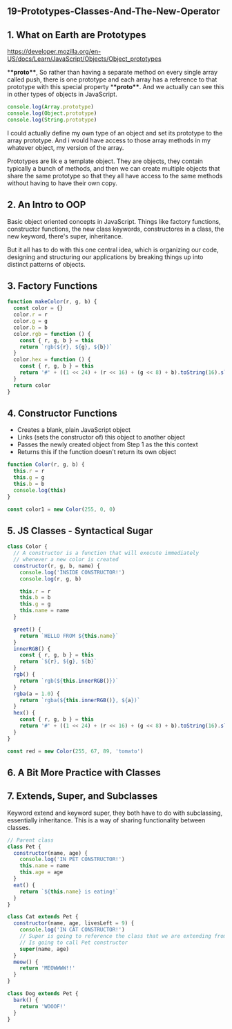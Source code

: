 ## 19-Prototypes-Classes-And-The-New-Operator

## 1. What on Earth are Prototypes

https://developer.mozilla.org/en-US/docs/Learn/JavaScript/Objects/Object_prototypes

\***\*proto\*\***, So rather than having a separate method on every single array called push, there is one prototype and each array has a reference to that prototype with this special property \***\*proto\*\***. And we actually can see this in other types of objects in JavaScript.

```javascript
console.log(Array.prototype)
console.log(Object.prototype)
console.log(String.prototype)
```

I could actually define my own type of an object and set its prototype to the array prototype. And i would have access to those array methods in my whatever object, my version of the array.

Prototypes are lik e a template object. They are objects, they contain typically a bunch of methods, and then we can create multiple objects that share the same prototype so that they all have access to the same methods without having to have their own copy.

## 2. An Intro to OOP

Basic object oriented concepts in JavaScript. Things like factory functions, constructor functions, the new class keywords, constructores in a class, the new keyword, there's super, inheritance.

But it all has to do with this one central idea, which is organizing our code, designing and structuring our applications by breaking things up into distinct patterns of objects.

## 3. Factory Functions

```javascript
function makeColor(r, g, b) {
  const color = {}
  color.r = r
  color.g = g
  color.b = b
  color.rgb = function () {
    const { r, g, b } = this
    return `rgb(${r}, ${g}, ${b})`
  }
  color.hex = function () {
    const { r, g, b } = this
    return '#' + ((1 << 24) + (r << 16) + (g << 8) + b).toString(16).slice(1)
  }
  return color
}
```

## 4. Constructor Functions

- Creates a blank, plain JavaScript object
- Links (sets the constructor of) this object to another object
- Passes the newly created object from Step 1 as the this context
- Returns this if the function doesn't return its own object

```javascript
function Color(r, g, b) {
  this.r = r
  this.g = g
  this.b = b
  console.log(this)
}

const color1 = new Color(255, 0, 0)
```

## 5. JS Classes - Syntactical Sugar

```javascript
class Color {
  // A constructor is a function that will execute immediately
  // whenever a new color is created
  constructor(r, g, b, name) {
    console.log('INSIDE CONSTRUCTOR!')
    console.log(r, g, b)

    this.r = r
    this.b = b
    this.g = g
    this.name = name
  }

  greet() {
    return `HELLO FROM ${this.name}`
  }
  innerRGB() {
    const { r, g, b } = this
    return `${r}, ${g}, ${b}`
  }
  rgb() {
    return `rgb(${this.innerRGB()})`
  }
  rgba(a = 1.0) {
    return `rgba(${this.innerRGB()}, ${a})`
  }
  hex() {
    const { r, g, b } = this
    return '#' + ((1 << 24) + (r << 16) + (g << 8) + b).toString(16).slice(1)
  }
}

const red = new Color(255, 67, 89, 'tomato')
```

## 6. A Bit More Practice with Classes

## 7. Extends, Super, and Subclasses

Keyword extend and keyword super, they both have to do with subclassing, essentially inheritance. This is a way of sharing functionality between classes.

```javascript
// Parent class
class Pet {
  constructor(name, age) {
    console.log('IN PET CONSTRUCTOR!')
    this.name = name
    this.age = age
  }
  eat() {
    return `${this.name} is eating!`
  }
}

class Cat extends Pet {
  constructor(name, age, livesLeft = 9) {
    console.log('IN CAT CONSTRUCTOR!')
    // Super is going to reference the class that we are extending from
    // Is going to call Pet constructor
    super(name, age)
  }
  meow() {
    return 'MEOWWWW!!'
  }
}

class Dog extends Pet {
  bark() {
    return 'WOOOF!'
  }
}
```
